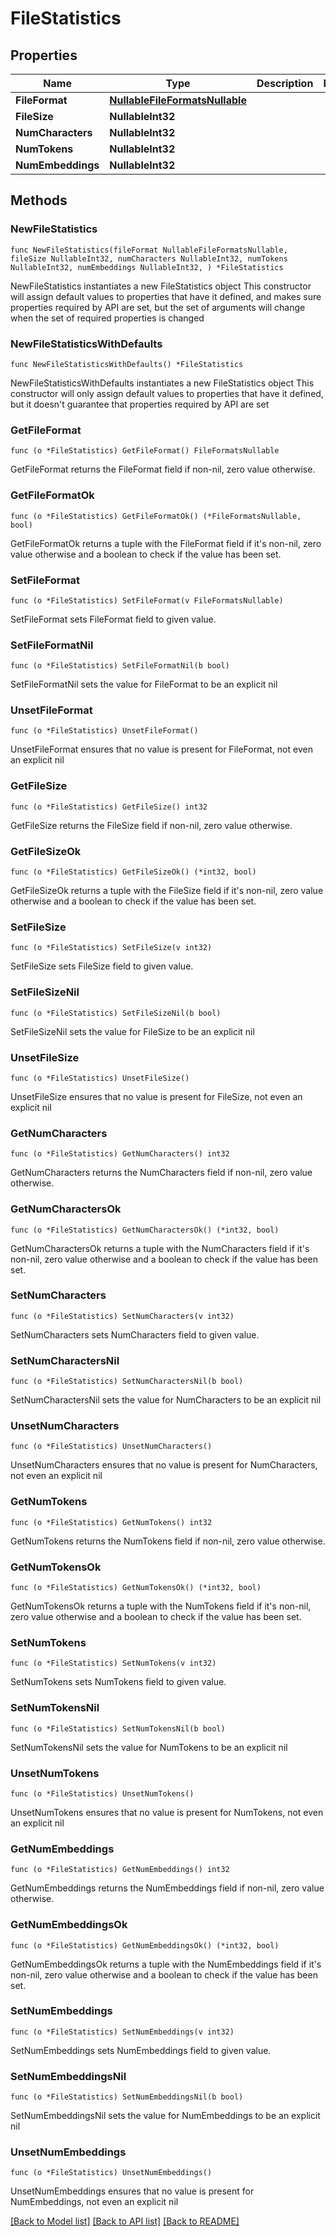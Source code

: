 # FileStatistics

## Properties

Name | Type | Description | Notes
------------ | ------------- | ------------- | -------------
**FileFormat** | [**NullableFileFormatsNullable**](FileFormatsNullable.md) |  | 
**FileSize** | **NullableInt32** |  | 
**NumCharacters** | **NullableInt32** |  | 
**NumTokens** | **NullableInt32** |  | 
**NumEmbeddings** | **NullableInt32** |  | 

## Methods

### NewFileStatistics

`func NewFileStatistics(fileFormat NullableFileFormatsNullable, fileSize NullableInt32, numCharacters NullableInt32, numTokens NullableInt32, numEmbeddings NullableInt32, ) *FileStatistics`

NewFileStatistics instantiates a new FileStatistics object
This constructor will assign default values to properties that have it defined,
and makes sure properties required by API are set, but the set of arguments
will change when the set of required properties is changed

### NewFileStatisticsWithDefaults

`func NewFileStatisticsWithDefaults() *FileStatistics`

NewFileStatisticsWithDefaults instantiates a new FileStatistics object
This constructor will only assign default values to properties that have it defined,
but it doesn't guarantee that properties required by API are set

### GetFileFormat

`func (o *FileStatistics) GetFileFormat() FileFormatsNullable`

GetFileFormat returns the FileFormat field if non-nil, zero value otherwise.

### GetFileFormatOk

`func (o *FileStatistics) GetFileFormatOk() (*FileFormatsNullable, bool)`

GetFileFormatOk returns a tuple with the FileFormat field if it's non-nil, zero value otherwise
and a boolean to check if the value has been set.

### SetFileFormat

`func (o *FileStatistics) SetFileFormat(v FileFormatsNullable)`

SetFileFormat sets FileFormat field to given value.


### SetFileFormatNil

`func (o *FileStatistics) SetFileFormatNil(b bool)`

 SetFileFormatNil sets the value for FileFormat to be an explicit nil

### UnsetFileFormat
`func (o *FileStatistics) UnsetFileFormat()`

UnsetFileFormat ensures that no value is present for FileFormat, not even an explicit nil
### GetFileSize

`func (o *FileStatistics) GetFileSize() int32`

GetFileSize returns the FileSize field if non-nil, zero value otherwise.

### GetFileSizeOk

`func (o *FileStatistics) GetFileSizeOk() (*int32, bool)`

GetFileSizeOk returns a tuple with the FileSize field if it's non-nil, zero value otherwise
and a boolean to check if the value has been set.

### SetFileSize

`func (o *FileStatistics) SetFileSize(v int32)`

SetFileSize sets FileSize field to given value.


### SetFileSizeNil

`func (o *FileStatistics) SetFileSizeNil(b bool)`

 SetFileSizeNil sets the value for FileSize to be an explicit nil

### UnsetFileSize
`func (o *FileStatistics) UnsetFileSize()`

UnsetFileSize ensures that no value is present for FileSize, not even an explicit nil
### GetNumCharacters

`func (o *FileStatistics) GetNumCharacters() int32`

GetNumCharacters returns the NumCharacters field if non-nil, zero value otherwise.

### GetNumCharactersOk

`func (o *FileStatistics) GetNumCharactersOk() (*int32, bool)`

GetNumCharactersOk returns a tuple with the NumCharacters field if it's non-nil, zero value otherwise
and a boolean to check if the value has been set.

### SetNumCharacters

`func (o *FileStatistics) SetNumCharacters(v int32)`

SetNumCharacters sets NumCharacters field to given value.


### SetNumCharactersNil

`func (o *FileStatistics) SetNumCharactersNil(b bool)`

 SetNumCharactersNil sets the value for NumCharacters to be an explicit nil

### UnsetNumCharacters
`func (o *FileStatistics) UnsetNumCharacters()`

UnsetNumCharacters ensures that no value is present for NumCharacters, not even an explicit nil
### GetNumTokens

`func (o *FileStatistics) GetNumTokens() int32`

GetNumTokens returns the NumTokens field if non-nil, zero value otherwise.

### GetNumTokensOk

`func (o *FileStatistics) GetNumTokensOk() (*int32, bool)`

GetNumTokensOk returns a tuple with the NumTokens field if it's non-nil, zero value otherwise
and a boolean to check if the value has been set.

### SetNumTokens

`func (o *FileStatistics) SetNumTokens(v int32)`

SetNumTokens sets NumTokens field to given value.


### SetNumTokensNil

`func (o *FileStatistics) SetNumTokensNil(b bool)`

 SetNumTokensNil sets the value for NumTokens to be an explicit nil

### UnsetNumTokens
`func (o *FileStatistics) UnsetNumTokens()`

UnsetNumTokens ensures that no value is present for NumTokens, not even an explicit nil
### GetNumEmbeddings

`func (o *FileStatistics) GetNumEmbeddings() int32`

GetNumEmbeddings returns the NumEmbeddings field if non-nil, zero value otherwise.

### GetNumEmbeddingsOk

`func (o *FileStatistics) GetNumEmbeddingsOk() (*int32, bool)`

GetNumEmbeddingsOk returns a tuple with the NumEmbeddings field if it's non-nil, zero value otherwise
and a boolean to check if the value has been set.

### SetNumEmbeddings

`func (o *FileStatistics) SetNumEmbeddings(v int32)`

SetNumEmbeddings sets NumEmbeddings field to given value.


### SetNumEmbeddingsNil

`func (o *FileStatistics) SetNumEmbeddingsNil(b bool)`

 SetNumEmbeddingsNil sets the value for NumEmbeddings to be an explicit nil

### UnsetNumEmbeddings
`func (o *FileStatistics) UnsetNumEmbeddings()`

UnsetNumEmbeddings ensures that no value is present for NumEmbeddings, not even an explicit nil

[[Back to Model list]](../README.md#documentation-for-models) [[Back to API list]](../README.md#documentation-for-api-endpoints) [[Back to README]](../README.md)


